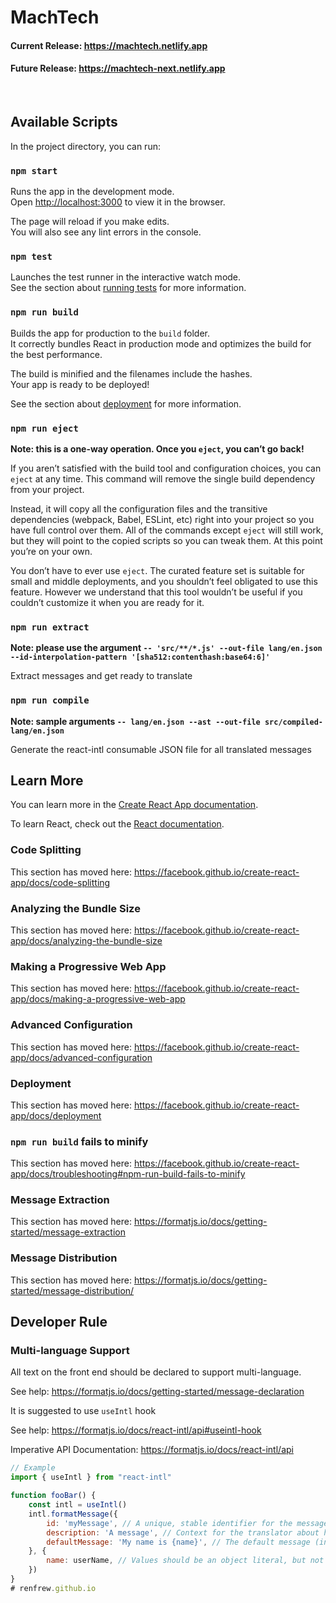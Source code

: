# MachTech

#### Current Release: https://machtech.netlify.app

#### Future Release: https://machtech-next.netlify.app
<br />

## Available Scripts

In the project directory, you can run:

### `npm start`

Runs the app in the development mode.<br />
Open [http://localhost:3000](http://localhost:3000) to view it in the browser.

The page will reload if you make edits.<br />
You will also see any lint errors in the console.

### `npm test`

Launches the test runner in the interactive watch mode.<br />
See the section about [running tests](https://facebook.github.io/create-react-app/docs/running-tests) for more information.

### `npm run build`

Builds the app for production to the `build` folder.<br />
It correctly bundles React in production mode and optimizes the build for the best performance.

The build is minified and the filenames include the hashes.<br />
Your app is ready to be deployed!

See the section about [deployment](https://facebook.github.io/create-react-app/docs/deployment) for more information.

### `npm run eject`

**Note: this is a one-way operation. Once you `eject`, you can’t go back!**

If you aren’t satisfied with the build tool and configuration choices, you can `eject` at any time. This command will remove the single build dependency from your project.

Instead, it will copy all the configuration files and the transitive dependencies (webpack, Babel, ESLint, etc) right into your project so you have full control over them. All of the commands except `eject` will still work, but they will point to the copied scripts so you can tweak them. At this point you’re on your own.

You don’t have to ever use `eject`. The curated feature set is suitable for small and middle deployments, and you shouldn’t feel obligated to use this feature. However we understand that this tool wouldn’t be useful if you couldn’t customize it when you are ready for it.

### `npm run extract`

**Note: please use the argument `-- 'src/**/*.js' --out-file lang/en.json --id-interpolation-pattern '[sha512:contenthash:base64:6]'`**

Extract messages and get ready to translate

### `npm run compile`

**Note: sample arguments `-- lang/en.json --ast --out-file src/compiled-lang/en.json`**

Generate the react-intl consumable JSON file for all translated messages

## Learn More

You can learn more in the [Create React App documentation](https://facebook.github.io/create-react-app/docs/getting-started).

To learn React, check out the [React documentation](https://reactjs.org/).

### Code Splitting

This section has moved here: https://facebook.github.io/create-react-app/docs/code-splitting

### Analyzing the Bundle Size

This section has moved here: https://facebook.github.io/create-react-app/docs/analyzing-the-bundle-size

### Making a Progressive Web App

This section has moved here: https://facebook.github.io/create-react-app/docs/making-a-progressive-web-app

### Advanced Configuration

This section has moved here: https://facebook.github.io/create-react-app/docs/advanced-configuration

### Deployment

This section has moved here: https://facebook.github.io/create-react-app/docs/deployment

### `npm run build` fails to minify

This section has moved here: https://facebook.github.io/create-react-app/docs/troubleshooting#npm-run-build-fails-to-minify

### Message Extraction

This section has moved here: https://formatjs.io/docs/getting-started/message-extraction

### Message Distribution

This section has moved here: https://formatjs.io/docs/getting-started/message-distribution/

## Developer Rule

### Multi-language Support

All text on the front end should be declared to support multi-language.

See help: https://formatjs.io/docs/getting-started/message-declaration

It is suggested to use `useIntl` hook

See help: https://formatjs.io/docs/react-intl/api#useintl-hook

Imperative API Documentation: https://formatjs.io/docs/react-intl/api

```javascript
// Example
import { useIntl } from "react-intl"

function fooBar() {
    const intl = useIntl()
    intl.formatMessage({
        id: 'myMessage', // A unique, stable identifier for the message
        description: 'A message', // Context for the translator about how it's used in the UI.
        defaultMessage: 'My name is {name}', // The default message (in English)
    }, {
        name: userName, // Values should be an object literal, but not necessarily every value inside
    })
}
# renfrew.github.io
